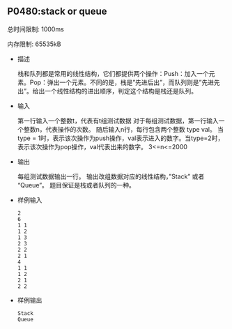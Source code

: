 ## P0480:stack or queue

总时间限制: 1000ms

内存限制: 65535kB

- 描述

  栈和队列都是常用的线性结构，它们都提供两个操作：Push：加入一个元素。Pop：弹出一个元素。不同的是，栈是”先进后出”，而队列则是”先进先出”。给出一个线性结构的进出顺序，判定这个结构是栈还是队列。

- 输入

  第一行输入一个整数t，代表有t组测试数据 对于每组测试数据，第一行输入一个整数n，代表操作的次数。 随后输入n行，每行包含两个整数 type val。 当type = 1时，表示该次操作为push操作，val表示进入的数字。当type=2时，表示该次操作为pop操作，val代表出来的数字。 3<=n<=2000

- 输出

  每组测试数据输出一行。 输出改组数据对应的线性结构，”Stack” 或者 “Queue”。 题目保证是栈或者队列的一种。

- 样例输入

  ```
  2
  6
  1 1
  1 2
  1 3
  2 3
  2 2
  2 1
  4
  1 1
  1 2
  2 1
  2 2
  ```

- 样例输出

  ```
  Stack
  Queue
  ```

  